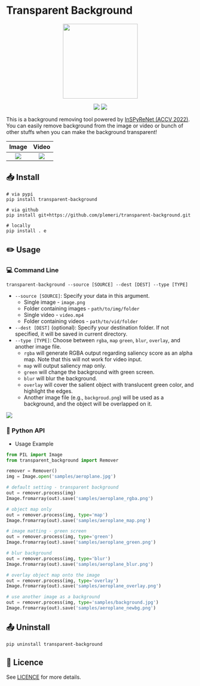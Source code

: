 # Transparent Background

<p align="center">
    <img src=https://github.com/plemeri/transparent-background/blob/main/figures/logo.png width=200px>
</p>
<p align="center">
    <a href="https://github.com/plemeri/transparent-background/blob/main/LICENSE"><img  src="https://img.shields.io/badge/license-MIT-blue"></a>
    <a href="https://pypi.org/project/transparent-background/"><image src="https://badge.fury.io/py/transparent-background.svg"></a>
</p>

This is a background removing tool powered by [InSPyReNet (ACCV 2022)](https://github.com/plemeri/InSPyReNet.git). You can easily remove background from the image or video or bunch of other stuffs when you can make the background transparent!

Image | Video
:-:|:-:
<img src=./figures/demo_aeroplane.gif > | <img src=./figures/demo_b5.gif >

## :inbox_tray: Install

```
# via pypi
pip install transparent-background

# via github
pip install git+https://github.com/plemeri/transparent-background.git

# locally
pip install . e
```

## :pencil2: Usage

### :computer: Command Line

```
transparent-background --source [SOURCE] --dest [DEST] --type [TYPE]
```
* `--source [SOURCE]`: Specify your data in this argument.
    * Single image - `image.png`
    * Folder containing images - `path/to/img/folder`
    * Single video - `video.mp4`
    * Folder containing videos - `path/to/vid/folder`
* `--dest [DEST]` (optional): Specify your destination folder. If not specified, it will be saved in current directory.
* `--type [TYPE]`: Choose between `rgba`, `map` `green`, `blur`, `overlay`, and another image file.
    * `rgba` will generate RGBA output regarding saliency score as an alpha map. Note that this will not work for video input. 
    * `map` will output saliency map only. 
    * `green` will change the background with green screen. 
    * `blur` will blur the background.
    * `overlay` will cover the salient object with translucent green color, and highlight the edges.
    * Another image file (e.g., `backgroud.png`) will be used as a background, and the object will be overlapped on it.

<p>
    <img src=./figures/demo_type.png >
</p>
    
### :crystal_ball: Python API
* Usage Example
```python
from PIL import Image
from transparent_background import Remover

remover = Remover()
img = Image.open('samples/aeroplane.jpg')

# default setting - transparent background
out = remover.process(img)
Image.fromarray(out).save('samples/aeroplane_rgba.png')

# object map only
out = remover.process(img, type='map')
Image.fromarray(out).save('samples/aeroplane_map.png')

# image matting - green screen
out = remover.process(img, type='green')
Image.fromarray(out).save('samples/aeroplane_green.png')

# blur background
out = remover.process(img, type='blur')
Image.fromarray(out).save('samples/aeroplane_blur.png')

# overlay object map onto the image
out = remover.process(img, type='overlay')
Image.fromarray(out).save('samples/aeroplane_overlay.png')

# use another image as a background
out = remover.process(img, type='samples/background.jpg')
Image.fromarray(out).save('samples/aeroplane_newbg.png')
```


## :outbox_tray: Uninstall

```
pip uninstall transparent-background
```

## :page_facing_up: Licence

See [LICENCE](https://github.com/plemeri/transparent-background/blob/main/LICENSE) for more details.
